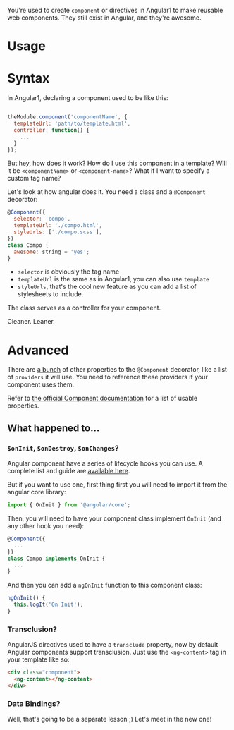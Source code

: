 You're used to create `component` or directives in Angular1 to make reusable web components. They still exist in Angular, and they're awesome.

# Usage

# Syntax

In Angular1, declaring a component used to be like this:

```javascript

theModule.component('componentName', {
  templateUrl: 'path/to/template.html',
  controller: function() {
    ...
  }
});
```

But hey, how does it work? How do I use this component in a template? Will it be `<componentName>` or `<component-name>`? What if I want to specify a custom tag name?

Let's look at how angular does it. You need a class and a `@Component` decorator:

```javascript
@Component({
  selector: 'compo',
  templateUrl: './compo.html',
  styleUrls: ['./compo.scss'],
})
class Compo {
  awesome: string = 'yes';
}
```

* `selector` is obviously the tag name
* `templateUrl` is the same as in Angular1, you can also use `template`
* `styleUrls`, that's the cool new feature as you can add a list of stylesheets to include.

The class serves as a controller for your component.

Cleaner. Leaner.

# Advanced

There are [a bunch](https://angular.io/docs/ts/latest/api/core/index/Component-decorator.html) of other properties to the `@Component` decorator, like a list of `providers` it will use. You need to reference these providers if your component uses them.

Refer to [the official Component documentation](https://angular.io/docs/ts/latest/api/core/index/Component-decorator.html) for a list of usable properties.

## What happened to...

### `$onInit`, `$onDestroy`, `$onChanges`?

Angular component have a series of lifecycle hooks you can use. A complete list and guide are [available here](https://angular.io/docs/ts/latest/guide/lifecycle-hooks.html).

But if you want to use one, first thing first you will need to import it from the angular core library:

```javascript
import { OnInit } from '@angular/core'; 
```

Then, you will need to have your component class implement `OnInit` (and any other hook you need):

```javascript
@Component({
  ...
})
class Compo implements OnInit {
  ...
}
```

And then you can add a `ngOnInit` function to this component class:

```javascript
ngOnInit() {
  this.logIt('On Init');
}
```

### Transclusion?

AngularJS directives used to have a `transclude` property, now by default Angular components support transclusion. Just use the `<ng-content>` tag in your template like so:

```html
<div class="component">
  <ng-content></ng-content>
</div>
```

### Data Bindings?

Well, that's going to be a separate lesson ;) Let's meet in the new one!
